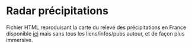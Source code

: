 # Radar précipitations

Fichier HTML reproduisant la carte du relevé des précipitations en France disponible [ici](https://www.meteo60.fr/radars-precipitations-pluie-france.php) mais sans tous les liens/infos/pubs autour, et de façon plus immersive.
